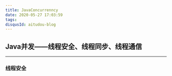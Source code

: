 ```yaml
---
title: JavaConcurrenncy
date: 2020-05-27 17:03:59
tags:
disqusId: aitudou-blog
---
```


## Java并发——线程安全、线程同步、线程通信
---

### 线程安全
